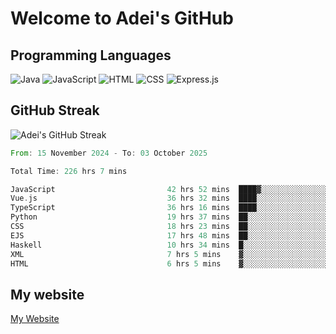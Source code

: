 # Welcome to Adei's GitHub

## Programming Languages
![Java](https://img.shields.io/badge/Java-007396?style=flat-square&logo=java&logoColor=white)
![JavaScript](https://img.shields.io/badge/JavaScript-F7DF1E?style=flat-square&logo=javascript&logoColor=black)
![HTML](https://img.shields.io/badge/HTML-E34F26?style=flat-square&logo=html5&logoColor=white)
![CSS](https://img.shields.io/badge/CSS-1572B6?style=flat-square&logo=css3&logoColor=white)
![Express.js](https://img.shields.io/badge/Express.js-000000?style=flat-square&logo=express&logoColor=white)


## GitHub Streak
![Adei's GitHub Streak](https://github-readme-streak-stats.herokuapp.com/?user=AdeiTamayo&hide_border=true)

<!--START_SECTION:waka-->

```rust
From: 15 November 2024 - To: 03 October 2025

Total Time: 226 hrs 7 mins

JavaScript                         42 hrs 52 mins  ████▓░░░░░░░░░░░░░░░░░░░░   18.71 %
Vue.js                             36 hrs 32 mins  ████░░░░░░░░░░░░░░░░░░░░░   15.94 %
TypeScript                         36 hrs 16 mins  ████░░░░░░░░░░░░░░░░░░░░░   15.82 %
Python                             19 hrs 37 mins  ██░░░░░░░░░░░░░░░░░░░░░░░   08.56 %
CSS                                18 hrs 23 mins  ██░░░░░░░░░░░░░░░░░░░░░░░   08.03 %
EJS                                17 hrs 48 mins  ██░░░░░░░░░░░░░░░░░░░░░░░   07.77 %
Haskell                            10 hrs 34 mins  █░░░░░░░░░░░░░░░░░░░░░░░░   04.62 %
XML                                7 hrs 5 mins    ▓░░░░░░░░░░░░░░░░░░░░░░░░   03.09 %
HTML                               6 hrs 5 mins    ▓░░░░░░░░░░░░░░░░░░░░░░░░   02.66 %
```

<!--END_SECTION:waka-->

## My website
[My Website](https://adei.eus)


